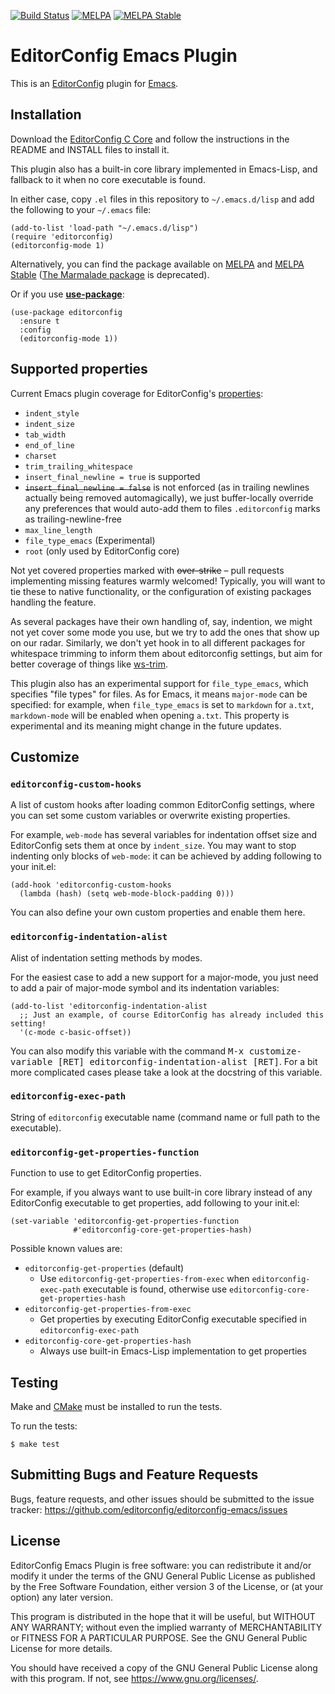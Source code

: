 [![Build Status](https://travis-ci.org/editorconfig/editorconfig-emacs.svg?branch=master)](https://travis-ci.org/editorconfig/editorconfig-emacs)
[![MELPA](http://melpa.org/packages/editorconfig-badge.svg)](http://melpa.org/#/editorconfig)
[![MELPA Stable](https://stable.melpa.org/packages/editorconfig-badge.svg)](https://stable.melpa.org/#/editorconfig)


# EditorConfig Emacs Plugin

This is an [EditorConfig][] plugin for [Emacs](https://www.gnu.org/software/emacs/).

## Installation

Download the [EditorConfig C Core][] and follow the instructions in the README
and INSTALL files to install it.

This plugin also has a built-in core library implemented in Emacs-Lisp, and
fallback to it when no core executable is found.

In either case, copy `.el` files in this repository to `~/.emacs.d/lisp`
and add the following to your `~/.emacs` file:

```emacs-lisp
(add-to-list 'load-path "~/.emacs.d/lisp")
(require 'editorconfig)
(editorconfig-mode 1)
```

Alternatively, you can find the package available on
[MELPA](https://melpa.org/#/editorconfig) and [MELPA Stable](https://stable.melpa.org/#/editorconfig)
([The Marmalade package](http://marmalade-repo.org/packages/editorconfig) is deprecated).

Or if you use [**use-package**](https://www.emacswiki.org/emacs/UsePackage):

```emacs-lisp
(use-package editorconfig
  :ensure t
  :config
  (editorconfig-mode 1))
```

## Supported properties

Current Emacs plugin coverage for EditorConfig's [properties][]:

* `indent_style`
* `indent_size`
* `tab_width`
* `end_of_line`
* `charset`
* `trim_trailing_whitespace`
* `insert_final_newline = true` is supported
* <del>`insert_final_newline = false`</del> is not enforced
  (as in trailing newlines actually being removed automagically),
  we just buffer-locally override any preferences that would auto-add them
  to files `.editorconfig` marks as trailing-newline-free
* `max_line_length`
* `file_type_emacs` (Experimental)
* `root` (only used by EditorConfig core)

Not yet covered properties marked with <del>over-strike</del>
– pull requests implementing missing features warmly welcomed!
Typically, you will want to tie these to native functionality,
or the configuration of existing packages handling the feature.

As several packages have their own handling of, say, indention,
we might not yet cover some mode you use, but we try to add the
ones that show up on our radar. Similarly, we don't yet hook
in to all different packages for whitespace trimming to inform
them about editorconfig settings, but aim for better coverage
of things like [ws-trim](ftp://ftp.lysator.liu.se/pub/emacs/ws-trim.el).

This plugin also has an experimental support for `file_type_emacs`,
which specifies "file types" for files.
As for Emacs, it means `major-mode` can be specified: for example,
when `file_type_emacs` is set to `markdown` for `a.txt`,
`markdown-mode` will be enabled when opening `a.txt`.
This property is experimental and its meaning might change in
the future updates.


## Customize

### `editorconfig-custom-hooks`

A list of custom hooks after loading common EditorConfig settings, where you can
set some custom variables or overwrite existing properties.

For example, `web-mode` has several variables for indentation offset size and
EditorConfig sets them at once by `indent_size`. You may want to stop indenting
only blocks of `web-mode`: it can be achieved by adding following to your init.el:

```emacs-lisp
(add-hook 'editorconfig-custom-hooks
  (lambda (hash) (setq web-mode-block-padding 0)))
```

You can also define your own custom properties and enable them here.

### `editorconfig-indentation-alist`

Alist of indentation setting methods by modes.

For the easiest case to add a new support for a major-mode, you just need to
add a pair of major-mode symbol and its indentation variables:

```emacs-lisp
(add-to-list 'editorconfig-indentation-alist
  ;; Just an example, of course EditorConfig has already included this setting!
  '(c-mode c-basic-offset))
```

You can also modify this variable with the command
<kbd>M-x customize-variable [RET] editorconfig-indentation-alist [RET]</kbd>.
For a bit more complicated cases please take a look at the docstring of this variable.

### `editorconfig-exec-path`

String of `editorconfig` executable name (command name or full path to
the executable).


### `editorconfig-get-properties-function`

Function to use to get EditorConfig properties.

For example, if you always want to use built-in core library instead
of any EditorConfig executable to get properties, add following to
your init.el:

``` emacs-lisp
(set-variable 'editorconfig-get-properties-function
              #'editorconfig-core-get-properties-hash)
```

Possible known values are:

* `editorconfig-get-properties` (default)
  * Use `editorconfig-get-properties-from-exec` when
    `editorconfig-exec-path` executable is found, otherwise use
    `editorconfig-core-get-properties-hash`
* `editorconfig-get-properties-from-exec`
  * Get properties by executing EditorConfig executable specified in
    `editorconfig-exec-path`
* `editorconfig-core-get-properties-hash`
  * Always use built-in Emacs-Lisp implementation to get properties

## Testing

Make and [CMake](https://cmake.org) must be installed to run the tests.

To run the tests:

    $ make test

## Submitting Bugs and Feature Requests

Bugs, feature requests, and other issues should be submitted to the issue
tracker: https://github.com/editorconfig/editorconfig-emacs/issues

## License

EditorConfig Emacs Plugin is free software: you can redistribute it
and/or modify it under the terms of the GNU General Public License as
published by the Free Software Foundation, either version 3 of the
License, or (at your option) any later version.

This program is distributed in the hope that it will be useful, but
WITHOUT ANY WARRANTY; without even the implied warranty of
MERCHANTABILITY or FITNESS FOR A PARTICULAR PURPOSE.  See the GNU
General Public License for more details.

You should have received a copy of the GNU General Public License along
with this program.  If not, see <https://www.gnu.org/licenses/>.

[EditorConfig]: https://editorconfig.org
[EditorConfig C Core]: https://github.com/editorconfig/editorconfig-core-c
[properties]: https://editorconfig.org/#supported-properties
